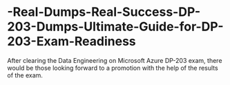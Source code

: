 # -Real-Dumps-Real-Success-DP-203-Dumps-Ultimate-Guide-for-DP-203-Exam-Readiness
After clearing the Data Engineering on Microsoft Azure DP-203 exam, there would be those looking forward to a promotion with the help of the results of the exam.
